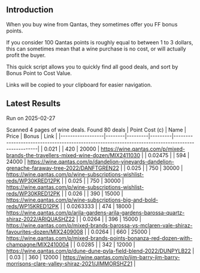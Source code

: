 ## Introduction

When you buy wine from Qantas, they sometimes offer you FF bonus points. 

If you consider 100 Qantas points is roughly equal to between 1 to 3 dollars, this can sometimes mean that a wine purchase is no cost, or will actually profit the buyer.

This quick script allows you to quickly find all good deals, and sort by Bonus Point to Cost Value.

Links will be copied to your clipboard for easier navigation.

## Latest Results

Run on 2025-02-27

Scanned 4 pages of wine deals.
Found 80 deals
|   Point Cost (c) | Name   |   Price |   Bonus | Link                                                                                              |
|------------------|--------|---------|---------|---------------------------------------------------------------------------------------------------|
|        0.021     |        |     420 |   20000 | https://wine.qantas.com/p/mixed-brands-the-travellers-mixed-wine-dozen/MIX2411030                 |
|        0.02475   |        |     594 |   24000 | https://wine.qantas.com/p/dandelion-vineyards-dandelion-grenache-faraway-tree-2022/DANFTGREN22    |
|        0.025     |        |     750 |   30000 | https://wine.qantas.com/p/wine-subscriptions-wishlist-reds/WP30KRED12PK                           |
|        0.025     |        |     750 |   30000 | https://wine.qantas.com/p/wine-subscriptions-wishlist-reds/WP30KRED12PK                           |
|        0.026     |        |     390 |   15000 | https://wine.qantas.com/p/wine-subscriptions-big-and-bold-reds/WP15KRED12PK                       |
|        0.0263333 |        |     474 |   18000 | https://wine.qantas.com/p/arila-gardens-arila-gardens-barossa-quartz-shiraz-2022/ARIQUASHZ22      |
|        0.0264    |        |     396 |   15000 | https://wine.qantas.com/p/mixed-brands-barossa-vs-mclaren-vale-shiraz-favourites-dozen/MIX2409008 |
|        0.0264    |        |     660 |   25000 | https://wine.qantas.com/p/mixed-brands-points-bonanza-red-dozen-with-champagne/MIX2410004         |
|        0.0285    |        |     342 |   12000 | https://wine.qantas.com/p/dune-dune-pyla-field-blend-2022/DUNPYLB22                               |
|        0.03      |        |     360 |   12000 | https://wine.qantas.com/p/jim-barry-jim-barry-morrisons-clare-valley-shiraz-2021/JIMMORSHZ21      |

